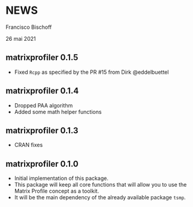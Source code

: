 NEWS
================
Francisco Bischoff

26 mai 2021

<!-- NEWS.md is generated from NEWS.Rmd. Please edit that file -->

## matrixprofiler 0.1.5

-   Fixed `Rcpp` as specified by the PR \#15 from Dirk @eddelbuettel

## matrixprofiler 0.1.4

-   Dropped PAA algorithm
-   Added some math helper functions

## matrixprofiler 0.1.3

-   CRAN fixes

## matrixprofiler 0.1.0

-   Initial implementation of this package.
-   This package will keep all core functions that will allow you to use
    the Matrix Profile concept as a toolkit.
-   It will be the main dependency of the already available package
    `tsmp`.
